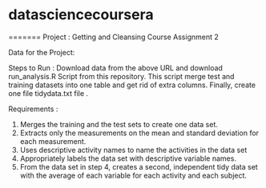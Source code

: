 datasciencecoursera
===================
=======
Project : Getting and Cleansing Course Assignment 2 

Data for the Project: 

Steps to Run : Download data from the above URL and download run_analysis.R Script from this repository. This script merge test and training datasets into one table and get rid of extra columns. Finally, create one file tidydata.txt file .

Requirements :
1. Merges the training and the test sets to create one data set.
2. Extracts only the measurements on the mean and standard deviation for each measurement. 
3. Uses descriptive activity names to name the activities in the data set
4. Appropriately labels the data set with descriptive variable names. 
5. From the data set in step 4, creates a second, independent tidy data set with the average of each variable for each activity and each subject.





